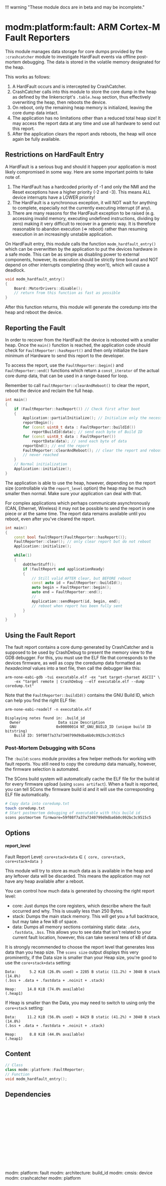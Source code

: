 !!! warning "These module docs are in beta and may be incomplete."

# modm:platform:fault: ARM Cortex-M Fault Reporters

This module manages data storage for core dumps provided by the `:crashcatcher`
module to investigate HardFault events via offline post-mortem debugging.
The data is stored in the volatile memory designated for the heap.

This works as follows:

1. A HardFault occurs and is intercepted by CrashCatcher.
2. CrashCatcher calls into this module to store the core dump in the heap as
   defined by the linkerscript's `.table.heap` section, thus effectively
   overwriting the heap, then reboots the device.
3. On reboot, only the remaining heap memory is initialized, leaving the core
   dump data intact.
4. The application has no limitations other than a reduced total heap size!
   It may access the report data at any time and use all hardware to send out
   this report.
5. After the application clears the report ands reboots, the heap will once 
   again be fully available.


## Restrictions on HardFault Entry

A HardFault is a serious bug and should it happen your application is most likely
compromised in some way. Here are some important points to take note of.

1. The HardFault has a hardcoded priority of -1 and only the NMI and the Reset
   exceptions have a higher priority (-2 and -3). This means ALL device interrupts
   have a LOWER priority!
2. The HardFault is a synchronous exception, it will NOT wait for anything to
   complete, especially not the currently executing interrupt (if any).
3. There are many reasons for the HardFault exception to be raised (e.g. accessing
   invalid memory, executing undefined instructions, dividing by zero) making
   it very difficult to recover in a generic way. It is therefore reasonable
   to abandon execution (=> reboot) rather than resuming execution in an
   increasingly unstable application.

On HardFault entry, this module calls the function `modm_hardfault_entry()` which
can be overwritten by the application to put the devices hardware in a safe mode.
This can be as simple as disabling power to external components, however, its
execution should be strictly time bound and NOT depend on other interrupts
completing (they won't), which will cause a deadlock.

```cpp
void modm_hardfault_entry()
{
    Board::MotorDrivers::disable();
    // return from this function as fast as possible
}
```

After this function returns, this module will generate the coredump into the
heap and reboot the device.


## Reporting the Fault

In order to recover from the HardFault the device is rebooted with a smaller
heap. Once the `main()` function is reached, the application code should check
for `FaultReporter::hasReport()` and then only initialize the bare minimum of
Hardware to send this report to the developer.

To access the report, use the `FaultReporter::begin()` and `FaultReporter::end()`
functions which return a `const_iterator` of the actual core dump data, that can
be used in a range-based for loop.

Remember to call  `FaultReporter::clearAndReboot()` to clear the report, reboot
the device and reclaim the full heap.

```cpp
int main()
{
    if (FaultReporter::hasReport()) // Check first after boot
    {
        Application::partialInitialize(); // Initialize only the necessary
        reportBegin();
        for (const uint8_t data : FaultReporter::buildId())
            reportBuildId(data); // send each byte of Build ID
        for (const uint8_t data : FaultReporter())
            reportData(data); // send each byte of data
        reportEnd(); // end the report
        FaultReporter::clearAndReboot(); // clear the report and reboot
        // never reached
    }
    // Normal initialization
    Application::initialize();
}
```

The application is able to use the heap, however, depending on the report size
(controllable via the `report_level` option) the heap may be much smaller then
normal. Make sure your application can deal with that.

For complex applications which perhaps communicate asynchronously (CAN,
Ethernet, Wireless) it may not be possible to send the report in one piece or
at the same time. The report data remains available until you reboot, even after
you've cleared the report.

```cpp
int main()
{
    const bool faultReport{FaultReporter::hasReport()};
    FaultReporter::clear(); // only clear report but do not reboot
    Application::initialize();

    while(1)
    {
        doOtherStuff();
        if (faultReport and applicationReady)
        {
            // Still valid AFTER clear, but BEFORE reboot
            const auto id = FaultReporter::buildId();
            auto begin = FaultReporter::begin();
            auto end = FaultReporter::end();
            //
            Application::sendReport(id, begin, end);
            // reboot when report has been fully sent
        }
    }
}
```


## Using the Fault Report

The fault report contains a core dump generated by CrashCatcher and is supposed
to be used by CrashDebug to present the memory view to the GDB debugger.
For this, you must use the ELF file that corresponds to the devices firmware,
as well as copy the coredump data formatted as *hexadecimal* values into a text
file, then call the debugger like this:

```
arm-none-eabi-gdb -tui executable.elf -ex "set target-charset ASCII" \
    -ex "target remote | CrashDebug --elf executable.elf --dump coredump.txt"
```

Note that the `FaultReporter::buildId()` contains the GNU Build ID, which can
help you find the right ELF file:

```
arm-none-eabi-readelf -n executable.elf

Displaying notes found in: .build_id
  Owner                 Data size Description
  GNU                  0x00000014 NT_GNU_BUILD_ID (unique build ID bitstring)
    Build ID: 59f08f7a37a7340799d9dba6b0c092bc3c9515c5
```


### Post-Mortem Debugging with SCons

The `:build:scons` module provides a few helper methods for working with fault
reports. You still need to copy the coredump data manually, however, the firmware
selection is automated.

The SCons build system will automatically cache the ELF file for the build id for
every firmware upload (using `scons artifact`).
When a fault is reported, you can tell SCons the firmware build id and it will use
the corresponding ELF file automatically.

```sh
# Copy data into coredump.txt
touch coredump.txt
# Start postmortem debugging of executable with this build id
scons postmortem firmware=59f08f7a37a7340799d9dba6b0c092bc3c9515c5
```

## Options
#### report_level

Fault Report Level: `core+stack+data` ∈ `{ core, core+stack, core+stack+data }`

This module will try to store as much data as is available in the heap and any
leftover data will be discarded. This means the application may not have any
heap available after a reboot.

You can control how much data is generated by choosing the right report level:

- core: Just dumps the core registers, which describe where the fault occurred
        and why. This is usually less than 250 Bytes.
- stack: Dumps the main stack memory. This will get you a full backtrace, but
         may take a few kB of space.
- data: Dumps all memory sections containing static data: `.data`, `.fastdata`,
        `.bss`. This allows you to see data that isn't related to your current
        fault location, however, this can take several tens of kB of data.

It is strongly recommended to choose the report level that generates less data
than you heap size. The `scons size` output displays this very prominently,
if the Data size is smaller than your Heap size, you're good to use the
`core+stack+data` setting:

```
Data:      5.2 KiB (26.0% used) = 2285 B static (11.2%) + 3040 B stack (14.8%)
(.bss + .data + .fastdata + .noinit + .stack)

Heap:     14.8 KiB (74.0% available)
(.heap1)
```

If Heap is smaller than the Data, you may need to switch to using only the
`core+stack` setting:

```
Data:     11.2 KiB (56.0% used) = 8429 B static (41.2%) + 3040 B stack (14.8%)
(.bss + .data + .fastdata + .noinit + .stack)

Heap:      8.8 KiB (44.0% available)
(.heap1)
```
## Content

```cpp
// Class
class modm::platform::FaultReporter;
// Function
void modm_hardfault_entry();
```
## Dependencies

<?xml version="1.0" encoding="UTF-8" standalone="no"?>
<!DOCTYPE svg PUBLIC "-//W3C//DTD SVG 1.1//EN"
 "http://www.w3.org/Graphics/SVG/1.1/DTD/svg11.dtd">
<!-- Generated by graphviz version 2.40.1 (20161225.0304)
 -->
<!-- Title: modm:platform:fault Pages: 1 -->
<svg width="350pt" height="150pt"
 viewBox="0.00 0.00 350.00 150.00" xmlns="http://www.w3.org/2000/svg" xmlns:xlink="http://www.w3.org/1999/xlink">
<g id="graph0" class="graph" transform="scale(1 1) rotate(0) translate(4 146)">
<title>modm:platform:fault</title>
<polygon fill="#ffffff" stroke="transparent" points="-4,4 -4,-146 346,-146 346,4 -4,4"/>
<!-- modm_platform_fault -->
<g id="node1" class="node">
<title>modm_platform_fault</title>
<polygon fill="#d3d3d3" stroke="#000000" stroke-width="2" points="208,-53 140,-53 140,0 208,0 208,-53"/>
<text text-anchor="middle" x="174" y="-37.8" font-family="Times,serif" font-size="14.00" fill="#000000">modm:</text>
<text text-anchor="middle" x="174" y="-22.8" font-family="Times,serif" font-size="14.00" fill="#000000">platform:</text>
<text text-anchor="middle" x="174" y="-7.8" font-family="Times,serif" font-size="14.00" fill="#000000">fault</text>
</g>
<!-- modm_architecture_build_id -->
<g id="node2" class="node">
<title>modm_architecture_build_id</title>
<g id="a_node2"><a xlink:href="../modm-architecture-build-id" xlink:title="modm:&#10;architecture:&#10;build_id">
<polygon fill="#d3d3d3" stroke="#000000" points="84,-142 0,-142 0,-89 84,-89 84,-142"/>
<text text-anchor="middle" x="42" y="-126.8" font-family="Times,serif" font-size="14.00" fill="#000000">modm:</text>
<text text-anchor="middle" x="42" y="-111.8" font-family="Times,serif" font-size="14.00" fill="#000000">architecture:</text>
<text text-anchor="middle" x="42" y="-96.8" font-family="Times,serif" font-size="14.00" fill="#000000">build_id</text>
</a>
</g>
</g>
<!-- modm_platform_fault&#45;&gt;modm_architecture_build_id -->
<g id="edge1" class="edge">
<title>modm_platform_fault&#45;&gt;modm_architecture_build_id</title>
<path fill="none" stroke="#000000" d="M139.6631,-49.6514C124.5716,-59.8267 106.5854,-71.9537 90.1855,-83.0113"/>
<polygon fill="#000000" stroke="#000000" points="88.1125,-80.1877 81.7778,-88.6801 92.0258,-85.9917 88.1125,-80.1877"/>
</g>
<!-- modm_cmsis_device -->
<g id="node3" class="node">
<title>modm_cmsis_device</title>
<g id="a_node3"><a xlink:href="../modm-cmsis-device" xlink:title="modm:&#10;cmsis:&#10;device">
<polygon fill="#d3d3d3" stroke="#000000" points="158,-142 102,-142 102,-89 158,-89 158,-142"/>
<text text-anchor="middle" x="130" y="-126.8" font-family="Times,serif" font-size="14.00" fill="#000000">modm:</text>
<text text-anchor="middle" x="130" y="-111.8" font-family="Times,serif" font-size="14.00" fill="#000000">cmsis:</text>
<text text-anchor="middle" x="130" y="-96.8" font-family="Times,serif" font-size="14.00" fill="#000000">device</text>
</a>
</g>
</g>
<!-- modm_platform_fault&#45;&gt;modm_cmsis_device -->
<g id="edge2" class="edge">
<title>modm_platform_fault&#45;&gt;modm_cmsis_device</title>
<path fill="none" stroke="#000000" d="M160.7985,-53.2029C156.6653,-61.5633 152.0361,-70.927 147.6475,-79.8039"/>
<polygon fill="#000000" stroke="#000000" points="144.4865,-78.3004 143.1921,-88.8159 150.7615,-81.4027 144.4865,-78.3004"/>
</g>
<!-- modm_crashcatcher -->
<g id="node4" class="node">
<title>modm_crashcatcher</title>
<g id="a_node4"><a xlink:href="../modm-crashcatcher" xlink:title="modm:&#10;crashcatcher">
<polygon fill="#d3d3d3" stroke="#000000" points="260,-134.5 176,-134.5 176,-96.5 260,-96.5 260,-134.5"/>
<text text-anchor="middle" x="218" y="-119.3" font-family="Times,serif" font-size="14.00" fill="#000000">modm:</text>
<text text-anchor="middle" x="218" y="-104.3" font-family="Times,serif" font-size="14.00" fill="#000000">crashcatcher</text>
</a>
</g>
</g>
<!-- modm_platform_fault&#45;&gt;modm_crashcatcher -->
<g id="edge3" class="edge">
<title>modm_platform_fault&#45;&gt;modm_crashcatcher</title>
<path fill="none" stroke="#000000" d="M187.2015,-53.2029C192.5268,-63.9746 198.6756,-76.4119 204.072,-87.3275"/>
<polygon fill="#000000" stroke="#000000" points="201.0118,-89.035 208.5811,-96.4482 207.2868,-85.9327 201.0118,-89.035"/>
</g>
<!-- modm_platform -->
<g id="node5" class="node">
<title>modm_platform</title>
<g id="a_node5"><a xlink:href="../modm-platform" xlink:title="modm:&#10;platform">
<polygon fill="#d3d3d3" stroke="#000000" points="342,-134.5 278,-134.5 278,-96.5 342,-96.5 342,-134.5"/>
<text text-anchor="middle" x="310" y="-119.3" font-family="Times,serif" font-size="14.00" fill="#000000">modm:</text>
<text text-anchor="middle" x="310" y="-104.3" font-family="Times,serif" font-size="14.00" fill="#000000">platform</text>
</a>
</g>
</g>
<!-- modm_platform_fault&#45;&gt;modm_platform -->
<g id="edge4" class="edge">
<title>modm_platform_fault&#45;&gt;modm_platform</title>
<path fill="none" stroke="#000000" d="M208.3185,-48.9585C227.7855,-61.6979 252.1795,-77.6616 272.1943,-90.7595"/>
<polygon fill="#000000" stroke="#000000" points="270.4779,-93.8191 280.762,-96.3663 274.311,-87.9618 270.4779,-93.8191"/>
</g>
</g>
</svg>

